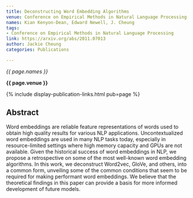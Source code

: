 ```yaml
---
title: Deconstructing Word Embedding Algorithms
venue: Conference on Empirical Methods in Natural Language Processing
names: Kian Kenyon-Dean, Edward Newell, J. Cheung
tags:
- Conference on Empirical Methods in Natural Language Processing
link: https://arxiv.org/abs/2011.07013
author: Jackie Cheung
categories: Publications

---
```


*{{ page.names }}*

**{{ page.venue }}**

{% include display-publication-links.html pub=page %}

## Abstract

Word embeddings are reliable feature representations of words used to obtain high quality results for various NLP applications. Uncontextualized word embeddings are used in many NLP tasks today, especially in resource-limited settings where high memory capacity and GPUs are not available. Given the historical success of word embeddings in NLP, we propose a retrospective on some of the most well-known word embedding algorithms. In this work, we deconstruct Word2vec, GloVe, and others, into a common form, unveiling some of the common conditions that seem to be required for making performant word embeddings. We believe that the theoretical findings in this paper can provide a basis for more informed development of future models.
